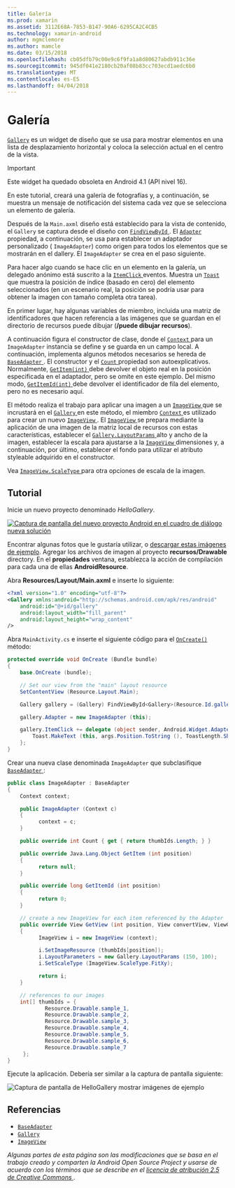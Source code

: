 ```yaml
---
title: Galería
ms.prod: xamarin
ms.assetid: 3112E68A-7853-B147-90A6-6295CA2C4CB5
ms.technology: xamarin-android
author: mgmclemore
ms.author: mamcle
ms.date: 03/15/2018
ms.openlocfilehash: cb05dfb79c00e9c6f9fa1a8d80627abdb911c36e
ms.sourcegitcommit: 945df041e2180cb20af08b83cc703ecd1aedc6b0
ms.translationtype: MT
ms.contentlocale: es-ES
ms.lasthandoff: 04/04/2018
---
```

# <a name="gallery"></a>Galería

[`Gallery`](https://developer.xamarin.com/api/type/Android.Widget.Gallery/) es un widget de diseño que se usa para mostrar elementos en una lista de desplazamiento horizontal y coloca la selección actual en el centro de la vista.

> [!IMPORTANT]
> Este widget ha quedado obsoleta en Android 4.1 (API nivel 16). 

En este tutorial, creará una galería de fotografías y, a continuación, se muestra un mensaje de notificación del sistema cada vez que se selecciona un elemento de galería.

Después de la `Main.axml` diseño está establecido para la vista de contenido, el `Gallery` se captura desde el diseño con [ `FindViewById` ](https://developer.xamarin.com/api/member/Android.App.Activity.FindViewById/p/System.Int32/).
El [ `Adapter` ](https://developer.xamarin.com/api/property/Android.Widget.AdapterView.RawAdapter/) propiedad, a continuación, se usa para establecer un adaptador personalizado ( `ImageAdapter`) como origen para todos los elementos que se mostrarán en el dallery. El `ImageAdapter` se crea en el paso siguiente.

Para hacer algo cuando se hace clic en un elemento en la galería, un delegado anónimo está suscrito a la [ `ItemClick` ](https://developer.xamarin.com/api/event/Android.Widget.AdapterView.ItemClick/) eventos. Muestra un [ `Toast` ](https://developer.xamarin.com/api/type/Android.Widget.Toast/) que muestra la posición de índice (basado en cero) del elemento seleccionados (en un escenario real, la posición se podría usar para obtener la imagen con tamaño completa otra tarea).

En primer lugar, hay algunas variables de miembro, incluida una matriz de identificadores que hacen referencia a las imágenes que se guardan en el directorio de recursos puede dibujar (**/puede dibujar recursos**).

A continuación figura el constructor de clase, donde el [ `Context` ](https://developer.xamarin.com/api/type/Android.Content.Context/) para un `ImageAdapter` instancia se define y se guarda en un campo local.
A continuación, implementa algunos métodos necesarios se hereda de [ `BaseAdapter` ](https://developer.xamarin.com/api/type/Android.Widget.BaseAdapter/).
El constructor y el [ `Count` ](https://developer.xamarin.com/api/property/Android.Widget.BaseAdapter.Count/) propiedad son autoexplicativos. Normalmente, [ `GetItem(int)` ](https://developer.xamarin.com/api/member/Android.Widget.BaseAdapter.GetItem/p/System.Int32/) debe devolver el objeto real en la posición especificada en el adaptador, pero se omite en este ejemplo. Del mismo modo, [ `GetItemId(int)` ](https://developer.xamarin.com/api/member/Android.Widget.BaseAdapter.GetItemId/p/System.Int32/) debe devolver el identificador de fila del elemento, pero no es necesario aquí.

El método realiza el trabajo para aplicar una imagen a un [ `ImageView` ](https://developer.xamarin.com/api/type/Android.Widget.ImageView/) que se incrustará en el [ `Gallery` ](https://developer.xamarin.com/api/type/Android.Widget.Gallery/) en este método, el miembro [ `Context` ](https://developer.xamarin.com/api/type/Android.Content.Context/) es utilizado para crear un nuevo [ `ImageView` ](https://developer.xamarin.com/api/type/Android.Widget.ImageView/).
El [ `ImageView` ](https://developer.xamarin.com/api/type/Android.Widget.ImageView/) se prepara mediante la aplicación de una imagen de la matriz local de recursos con estas características, establecer el [ `Gallery.LayoutParams` ](https://developer.xamarin.com/api/type/Android.Widget.Gallery+LayoutParams/) alto y ancho de la imagen, establecer la escala para ajustarse a la [ `ImageView` ](https://developer.xamarin.com/api/type/Android.Widget.ImageView/) dimensiones y, a continuación, por último, establecer el fondo para utilizar el atributo styleable adquirido en el constructor.

Vea [ `ImageView.ScaleType` ](https://developer.xamarin.com/api/type/Android.Widget.ImageView+ScaleType/) para otra opciones de escala de la imagen.

## <a name="walkthrough"></a>Tutorial

Inicie un nuevo proyecto denominado *HelloGallery*.

[![Captura de pantalla del nuevo proyecto Android en el cuadro de diálogo nueva solución](gallery-images/hellogallery1-sml.png)](gallery-images/hellogallery1.png#lightbox)

Encontrar algunas fotos que le gustaría utilizar, o [descargar estas imágenes de ejemplo](http://developer.android.com/shareables/sample_images.zip).
Agregar los archivos de imagen al proyecto **recursos/Drawable** directory. En el **propiedades** ventana, establezca la acción de compilación para cada una de ellas **AndroidResource**.

Abra **Resources/Layout/Main.axml** e inserte lo siguiente:

```xml
<?xml version="1.0" encoding="utf-8"?>
<Gallery xmlns:android="http://schemas.android.com/apk/res/android"
    android:id="@+id/gallery"
    android:layout_width="fill_parent"
    android:layout_height="wrap_content"
/>
```

Abra `MainActivity.cs` e inserte el siguiente código para el [ `OnCreate()` ](https://developer.xamarin.com/api/member/Android.App.Activity.OnCreate/p/Android.OS.Bundle/) método:

```csharp
protected override void OnCreate (Bundle bundle)
{
    base.OnCreate (bundle);

    // Set our view from the "main" layout resource
    SetContentView (Resource.Layout.Main);

    Gallery gallery = (Gallery) FindViewById<Gallery>(Resource.Id.gallery);

    gallery.Adapter = new ImageAdapter (this);

    gallery.ItemClick += delegate (object sender, Android.Widget.AdapterView.ItemClickEventArgs args) {
        Toast.MakeText (this, args.Position.ToString (), ToastLength.Short).Show ();
    };
}
```

Crear una nueva clase denominada `ImageAdapter` que subclasifique [ `BaseAdapter` ](https://developer.xamarin.com/api/type/Android.Widget.BaseAdapter/):

```csharp
public class ImageAdapter : BaseAdapter
{
    Context context;

    public ImageAdapter (Context c)
    {
          context = c;
    }

    public override int Count { get { return thumbIds.Length; } }

    public override Java.Lang.Object GetItem (int position)
    {
          return null;
    }

    public override long GetItemId (int position)
    {
          return 0;
    }

    // create a new ImageView for each item referenced by the Adapter
    public override View GetView (int position, View convertView, ViewGroup parent)
    {
          ImageView i = new ImageView (context);

          i.SetImageResource (thumbIds[position]);
          i.LayoutParameters = new Gallery.LayoutParams (150, 100);
          i.SetScaleType (ImageView.ScaleType.FitXy);

          return i;
    }

    // references to our images
    int[] thumbIds = {
            Resource.Drawable.sample_1,
            Resource.Drawable.sample_2,
            Resource.Drawable.sample_3,
            Resource.Drawable.sample_4,
            Resource.Drawable.sample_5,
            Resource.Drawable.sample_6,
            Resource.Drawable.sample_7
     };
}

```

Ejecute la aplicación. Debería ser similar a la captura de pantalla siguiente:

![Captura de pantalla de HelloGallery mostrar imágenes de ejemplo](gallery-images/hellogallery3.png)



## <a name="references"></a>Referencias

-   [`BaseAdapter`](https://developer.xamarin.com/api/type/Android.Widget.BaseAdapter/)
-   [`Gallery`](https://developer.xamarin.com/api/type/Android.Widget.Gallery/)
-   [`ImageView`](https://developer.xamarin.com/api/type/Android.Widget.ImageView/)

*Algunas partes de esta página son las modificaciones que se basa en el trabajo creado y comparten la Android Open Source Project y usarse de acuerdo con los términos que se describe en el*
[*licencia de atribución 2.5 de Creative Commons* ](http://creativecommons.org/licenses/by/2.5/).


